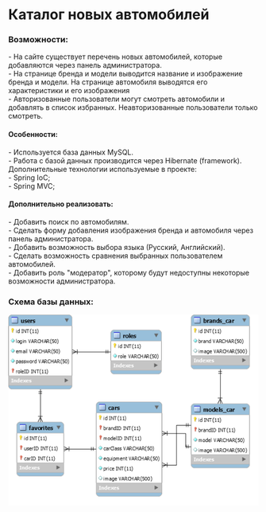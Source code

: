<h1> Каталог новых автомобилей </h1>
<h3> Возможности: </h3>
  - На сайте существует перечень новых автомобилей, которые добавляются через панель администратора. <br>
  - На странице бренда и модели выводится название и изображение бренда и модели. На странице автомобиля выводятся его характеристики и его изображения <br>
  - Авторизованные пользователи могут смотреть автомобили и добавлять в список избранных. Неавторизованные пользователи только смотреть. <br>

 <h4> Особенности: </h4>
  - Используется база данных MySQL. <br>
  - Работа с базой данных производится через Hibernate (framework). <br>
  Дополнительные технологии используемые в проекте: <br>
  	- Spring IoC; <br>
	- Spring MVC; <br>

 <h4> Дополнительно реализовать: </h4>
  - Добавить поиск по автомобилям. <br>
  - Сделать форму добавления изображения бренда и автомобиля через панель администратора. <br>
  - Добавить возможность выбора языка (Русский, Английский). <br>
  - Сделать возможность сравнения выбранных пользователем автомобилей. <br>
  - Добавить роль "модератор", которому будут недоступны некоторые возможности администратора. <br>

<h3> Схема базы данных: </h3>
 
![GitHub Logo](https://github.com/pavel3423/car_catalog/blob/master/src/main/sqlScript/Diagram.png)